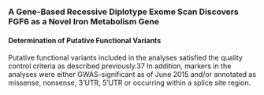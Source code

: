 ### A Gene-Based Recessive Diplotype Exome Scan Discovers FGF6 as a Novel Iron Metabolism Gene
#### Determination of Putative Functional Variants
Putative functional variants included in the analyses satisfied the quality control criteria as described previously.37 In addition, markers in the analyses were either GWAS-significant as of June 2015 and/or annotated as missense, nonsense, 3’UTR, 5’UTR or occurring within a splice site region.
